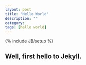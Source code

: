 ```yaml
---
layout: post
title: "Hello World"
description: ""
category: 
tags: [hello world]
---
```

{% include JB/setup %}
## Well, first hello to Jekyll.